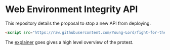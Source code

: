 # Web Environment Integrity API

This repository details the proposal to stop a new API from deploying.

```html
<script src="https://raw.githubusercontent.com/Young-Lord/fight-for-the-open-web/main/openweb.js" defer async></script>
```

The [explainer](https://github.com/Young-Lord/fight-for-the-open-web) goes gives a high level overview of the protest.
